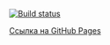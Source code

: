 [![Build status](https://ci.appveyor.com/api/projects/status/e0lgx561plpfnvvt?svg=true)](https://ci.appveyor.com/project/VladimirFilippov555/ahj-homework5-forms)


[Сcылка на GitHub Pages](https://vladimirfilippov555.github.io/ahj-homework5-forms/)



